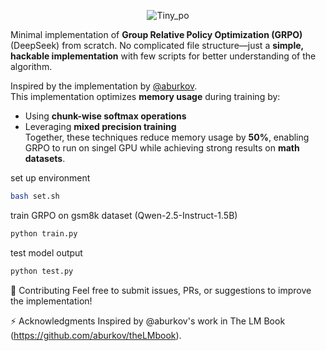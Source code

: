 <div align="center">

![Tiny_po](https://github.com/user-attachments/assets/82a6488e-9434-4192-a97c-0d4af4823f8d)

</div>

Minimal implementation of **Group Relative Policy Optimization (GRPO)** (DeepSeek) from scratch. No complicated file structure—just a **simple, hackable implementation** with few scripts for better understanding of the algorithm.  

Inspired by the implementation by [@aburkov](https://github.com/aburkov).  
This implementation optimizes **memory usage** during training by:  
- Using **chunk-wise softmax operations**  
- Leveraging **mixed precision training**  
Together, these techniques reduce memory usage by **50%**, enabling GRPO to run on singel GPU while achieving strong results on **math datasets**. 

set up environment 
```bash
bash set.sh 
```

train GRPO on gsm8k dataset (Qwen-2.5-Instruct-1.5B)
```bash
python train.py
```

test model output 
```bash
python test.py
```

🤝 Contributing
Feel free to submit issues, PRs, or suggestions to improve the implementation!

⚡ Acknowledgments
Inspired by @aburkov's work in The LM Book (https://github.com/aburkov/theLMbook).


